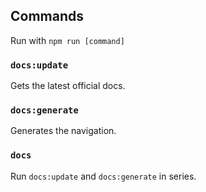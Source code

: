 ## Commands

Run with `npm run [command]`

### `docs:update`

Gets the latest official docs.

### `docs:generate`

Generates the navigation.

### `docs`

Run `docs:update` and `docs:generate` in series.
